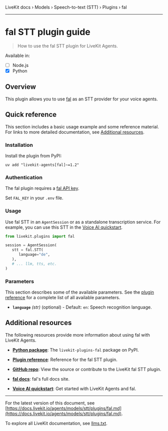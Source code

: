 LiveKit docs › Models › Speech-to-text (STT) › Plugins › fal

---

# fal STT plugin guide

> How to use the fal STT plugin for LiveKit Agents.

Available in:
- [ ] Node.js
- [x] Python

## Overview

This plugin allows you to use [fal](https://fal.ai/) as an STT provider for your voice agents.

## Quick reference

This section includes a basic usage example and some reference material. For links to more detailed documentation, see [Additional resources](#additional-resources).

### Installation

Install the plugin from PyPI:

```shell
uv add "livekit-agents[fal]~=1.2"

```

### Authentication

The fal plugin requires a [fal API key](https://fal.ai/dashboard/keys).

Set `FAL_KEY` in your `.env` file.

### Usage

Use fal STT in an `AgentSession` or as a standalone transcription service. For example, you can use this STT in the [Voice AI quickstart](https://docs.livekit.io/agents/start/voice-ai.md).

```python
from livekit.plugins import fal

session = AgentSession(
   stt = fal.STT(
      language="de",
   ),
   # ... llm, tts, etc.
)

```

### Parameters

This section describes some of the available parameters. See the [plugin reference](https://docs.livekit.io/reference/python/v1/livekit/plugins/fal/index.html.md#livekit.plugins.fal.STT) for a complete list of all available parameters.

- **`language`** _(str)_ (optional) - Default: `en`: Speech recognition language.

## Additional resources

The following resources provide more information about using fal with LiveKit Agents.

- **[Python package](https://pypi.org/project/livekit-plugins-fal/)**: The `livekit-plugins-fal` package on PyPI.

- **[Plugin reference](https://docs.livekit.io/reference/python/v1/livekit/plugins/fal/index.html.md#livekit.plugins.fal.STT)**: Reference for the fal STT plugin.

- **[GitHub repo](https://github.com/livekit/agents/tree/main/livekit-plugins/livekit-plugins-fal)**: View the source or contribute to the LiveKit fal STT plugin.

- **[fal docs](https://fal.ai/docs)**: fal's full docs site.

- **[Voice AI quickstart](https://docs.livekit.io/agents/start/voice-ai.md)**: Get started with LiveKit Agents and fal.

---


For the latest version of this document, see [https://docs.livekit.io/agents/models/stt/plugins/fal.md](https://docs.livekit.io/agents/models/stt/plugins/fal.md).

To explore all LiveKit documentation, see [llms.txt](https://docs.livekit.io/llms.txt).